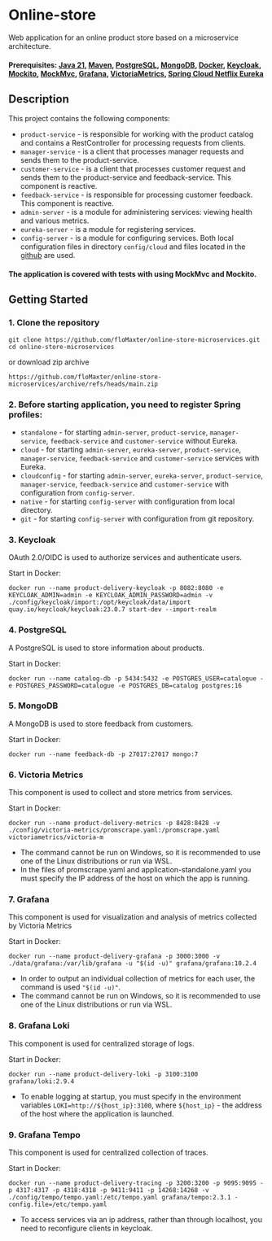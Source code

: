 # Online-store
Web application for an online product store based on a microservice architecture.
#### Prerequisites: [Java 21](https://jdk.java.net/21/), [Maven](https://maven.apache.org/), [PostgreSQL](https://www.postgresql.org/), [MongoDB](https://www.mongodb.com/), [Docker](https://www.docker.com/), [Keycloak](https://www.keycloak.org/), [Mockito](https://site.mockito.org/), [MockMvc](https://docs.spring.io/spring-framework/reference/testing/spring-mvc-test-framework.html), [Grafana](https://grafana.com/), [VictoriaMetrics](https://victoriametrics.com/), [Spring Cloud Netflix Eureka](https://docs.spring.io/spring-cloud-netflix/docs/current/reference/html/)

## Description
This project contains the following components:
* ```product-service``` - is responsible for working with the product catalog and contains a RestController for processing requests from clients.
* ```manager-service``` - is a client that processes manager requests and sends them to the product-service.
* ```customer-service``` - is a client that processes customer request and sends them to the product-service and feedback-service. This component is reactive.
* ```feedback-service``` - is responsible for processing customer feedback. This component is reactive.
* ```admin-server``` - is a module for administering services: viewing health and various metrics.
* ```eureka-server``` - is a module for registering services.
* ```config-server``` - is a module for configuring services. Both local configuration files in directory ```config/cloud``` and files located in the [github](https://github.com/floMaxter/product-delivery-config) are used.

#### The application is covered with tests with using MockMvc and Mockito.

## Getting Started
### 1. Clone the repository
    git clone https://github.com/floMaxter/online-store-microservices.git
    cd online-store-microservices
or download zip archive

    https://github.com/floMaxter/online-store-microservices/archive/refs/heads/main.zip

### 2. Before starting application, you need to register Spring profiles:
* ```standalone``` - for starting ```admin-server```, ```product-service```, ```manager-service```, ```feedback-service``` and ```customer-service``` without Eureka.
* ```cloud``` - for starting ```admin-server```, ```eureka-server```, ```product-service```, ```manager-service```, ```feedback-service``` and ```customer-service``` services with Eureka.
* ```cloudconfig``` - for starting ```admin-server```, ```eureka-server```, ```product-service```, ```manager-service```, ```feedback-service``` and ```customer-service``` with configuration from ```config-server```.
* ```native``` - for starting ```config-server``` with configuration from local directory.
* ```git``` - for starting ```config-server``` with configuration from git repository.

### 3. Keycloak
OAuth 2.0/OIDC is used to authorize services and authenticate users.

Start in Docker:

    docker run --name product-delivery-keycloak -p 8082:8080 -e KEYCLOAK_ADMIN=admin -e KEYCLOAK_ADMIN_PASSWORD=admin -v ./config/keycloak/import:/opt/keycloak/data/import quay.io/keycloak/keycloak:23.0.7 start-dev --import-realm

### 4. PostgreSQL
A PostgreSQL is used to store information about products.

Start in Docker:

    docker run --name catalog-db -p 5434:5432 -e POSTGRES_USER=catalogue -e POSTGRES_PASSWORD=catalogue -e POSTGRES_DB=catalog postgres:16

### 5. MongoDB
A MongoDB is used to store feedback from customers.

Start in Docker:

    docker run --name feedback-db -p 27017:27017 mongo:7

### 6. Victoria Metrics
This component is used to collect and store metrics from services.

Start in Docker:

    docker run --name product-delivery-metrics -p 8428:8428 -v ./config/victoria-metrics/promscrape.yaml:/promscrape.yaml victoriametrics/victoria-m

* The command cannot be run on Windows, so it is recommended to use one of the Linux distributions or run via WSL.
* In the files of promscrape.yaml and application-standalone.yaml you must specify the IP address of the host on which the app is running.

### 7. Grafana
This component is used for visualization and analysis of metrics collected by Victoria Metrics

Start in Docker:

    docker run --name product-delivery-grafana -p 3000:3000 -v ./data/grafana:/var/lib/grafana -u "$(id -u)" grafana/grafana:10.2.4

 * In order to output an individual collection of metrics for each user, the command is used ```"$(id -u)"```.
 * The command cannot be run on Windows, so it is recommended to use one of the Linux distributions or run via WSL.

### 8. Grafana Loki
This component is used for centralized storage of logs.

Start in Docker:

    docker run --name product-delivery-loki -p 3100:3100 grafana/loki:2.9.4

* To enable logging at startup, you must specify in the environment variables ```LOKI=http://${host_ip}:3100```, where ```${host_ip}``` - the address of the host where the application is launched.

### 9. Grafana Tempo
This component is used for centralized collection of traces.

Start in Docker:

    docker run --name product-delivery-tracing -p 3200:3200 -p 9095:9095 -p 4317:4317 -p 4318:4318 -p 9411:9411 -p 14268:14268 -v ./config/tempo/tempo.yaml:/etc/tempo.yaml grafana/tempo:2.3.1 -config.file=/etc/tempo.yaml

* To access services via an ip address, rather than through localhost, you need to reconfigure clients in keycloak.